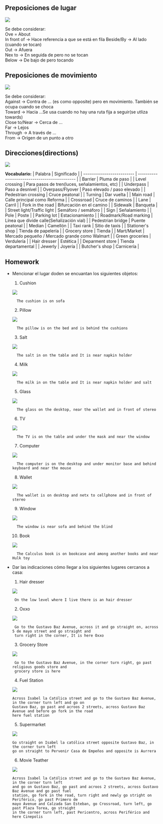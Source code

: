 ## Preposiciones de lugar

![](imagenes/preposicionesLugar.png)

Se debe considerar:\
    Ove = About\
    In front of -> Hace referencia a que se está en fila
    Beside/By   -> Al lado (cuando se tocan)\
    Out         -> Afuera\
    Nex to      -> En seguida de pero no se tocan\
    Below       -> De bajo de pero tocando
    
## Preposiciones de movimiento

![](imagenes/prepositionsMovement.jpg)


Se debe considerar:\
    Against       -> Contra de ... (es como opposite) pero en movimiento. También se ocupa cuando se choca\
    Toward        -> Hacia ...Se usa cuando no hay una ruta fija a seguir(se utliza towards)\
    Close to/Near -> Cerca de ...\
    Far           -> Lejos\
    Through       -> A través de ...\
    From          -> Origen de un punto a otro


## Direcciones(directions)

![](imagenes/direcciones.jpg)

**Vocabulario:**
| Palabra                       |  Significado                                    |
| --------------------------    |  ---------------------------------------------- |
| Barrier                       |  Pluma de paso                                  |
| Level crossing                |  Para pasos de tren(luces, señalamientos, etc)  |
| Underpass                     |  Paso a desnivel                                |
| Overpass/Flyover              |  Paso elevado / paso elevado                    |
| Pedestrian crossing           |  Cruce peatonal                                 |
| Turning                       |  Dar vuelta                                     |
| Main road                     |  Calle principal como Reforma                   |
| Crossroad                     |  Cruce de caminos                               |
| Lane                          |  Carril                                         |
| Fork in the road              |  Bifurcación en el camino                       |
| Sidewalk                      |  Banqueta                                       |
| Street light/Traffic light    |  Semáforo / semáforo                            |
| Sign                          |  Señalamiento                                   |
| Pole                          |  Poste                                          |
| Parking lot                   |  Estacionamiento                                |
| Roadmark/Road marking         |  Línea que divide calle(Señalización vial)      |
| Pedestrian bridge             |  Puente peatonal                                |
| Median                        |  Camellón                                       |
| Taxi rank                     |  Sitio de taxis                                 |
| Stationer's shop              |  Tienda de papelería                            |
| Grocery store                 |  Tienda                                         |
| Mart/Market                   |  Mercado pequeño / Mercado grande como Walmart  |
| Green groceries               |  Verdulería                                     |
| Hair dresser                  |  Estética                                       |
| Deparment store               |  Tienda departamental                           |
| Jewerly                       |  Joyería                                        |
| Butcher's shop                |  Carnicería                                     |

## Homework

* Mencionar el lugar doden se encuantan los siguientes objetos:
    1. Cushion
    
    ![](homework/Cushion.jpg)
    
        The cushion is on sofa
    
    2. Pillow
    
    ![](homework/Pillow.jpg)
    
        The pillow is on the bed and is behind the cushions
    
    3. Salt
    
    ![](homework/Salt.jpg)
    
        The salt in on the table and It is near napkin holder 
    
    4. Milk
    
    ![](homework/Milk.jpg)
    
        The milk in on the table and It is near napkin holder and salt
    
    5. Glass
    
    ![](homework/Glass.jpg)
    
        The glass on the desktop, near the wallet and in front of stereo
    
    6. TV
    
    ![](homework/TV.jpg)
    
        The TV is on the table and under the mask and near the window
    
    7. Computer
    
    ![](homework/Computer.jpg)
    
        The computer is on the desktop and under monitor base and behind keyboard and near the mouse
    
    8. Wallet
    
    ![](homework/Wallet.jpg)
    
        The wallet is on desktop and netx to cellphone and in front of stereo
    
    9. Window
    
    ![](homework/Window.jpg)
    
        The window is near sofa and behind the blind
    
    10. Book 
    
    ![](homework/Book.jpg)
    
        The Calculus book is on bookcase and among another books and near Hulk toy

* Dar las indicaciones cómo llegar a los siguientes lugares cercanos a casa:
    1. Hair dresser
    
    ![](homework/directions1.jpg)
    
       On the low level where I live there is an hair dresser
    
    2. Oxxo
    
    ![](homework/directions2.jpg)
    
       Go to the Gustavo Baz Avenue, across it and go straight on, across 5 de mayo street and go straight and
       turn right in the corner, It is here Oxxo

    3. Grocery Store
    
    ![](homework/directions3.jpg)
    
       Go to the Gustavo Baz Avenue, in the corner turn right, go past religious goods store and 
       grocery store is here 
    
    4. Fuel Station
    
    ![](homework/directions4.jpg)
    
      Across Isabel la Católica street and go to the Gustavo Baz Avenue, in the corner turn left and go on 
      Gustavo Baz, go past and acroos 2 streets, across Gustavo Baz Avenue and before go fork in the road
      here fuel station 
    
    5. Supermarket
    
    ![](homework/directions5.jpg)
    
      Go straight on Isabel la católica street opposite Gustavo Baz, in the corner turn left
      go on straight to Pervenir Casa de Empeños and opposite is Aurrera
    
    6. Movie Teather
    
    ![](homework/directions6.jpg)
    
      Across Isabel la Católica street and go to the Gustavo Baz Avenue, in the corner turn left
      and go on Gustavo Baz, go past and acroos 2 streets, across Gustavo Baz Avenue and go past fuel
      station, go fork in the road, turn right and newly go stright on Periférico, go past Primero de
      mayo Avenue and Calzada San Esteban, go Crossroad, turn left, go past Plaza Torea, go straight
      in the corner turn left, past Pericentro, across Periférico and here Cinepolis
    
